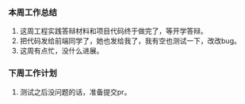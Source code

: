 ### 本周工作总结
1. 这周工程实践答辩材料和项目代码终于做完了，等开学答辩。
2. 把代码发给前端同学了，她也发给我了，我有空也测试一下，改改bug。
2. 这周有点忙，没什么进展。

### 下周工作计划

1. 测试之后没问题的话，准备提交pr。